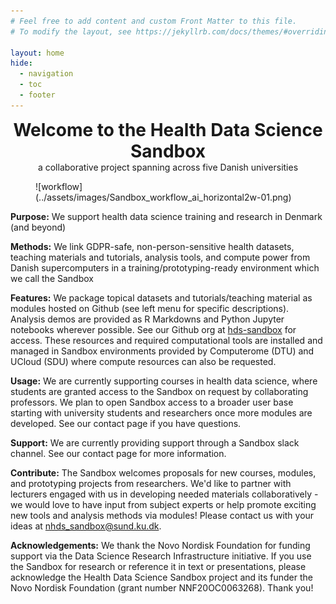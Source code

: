 ```yaml
---
# Feel free to add content and custom Front Matter to this file.
# To modify the layout, see https://jekyllrb.com/docs/themes/#overriding-theme-defaults

layout: home
hide:
  - navigation
  - toc
  - footer
---
```


<center>
<h1 align="center" style="margin:0px">Welcome to the Health Data Science Sandbox</h1>
a collaborative project spanning across five Danish universities
</center>

<figure markdown>
  ![workflow](../assets/images/Sandbox_workflow_ai_horizontal2w-01.png)
</figure>


**Purpose:** We support health data science training and research in Denmark (and beyond)

**Methods:**  We link GDPR-safe, non-person-sensitive health datasets, teaching materials and tutorials, analysis tools, and compute power from Danish supercomputers  in a training/prototyping-ready environment which we call the Sandbox

**Features:** We package topical datasets and tutorials/teaching material as modules hosted on Github (see left menu for specific descriptions). Analysis demos are provided as R Markdowns and Python Jupyter notebooks wherever possible. See our Github org at [hds-sandbox](https://github.com/hds-sandbox) for access. These resources and required computational tools are installed and managed in Sandbox environments provided by Computerome (DTU) and UCloud (SDU) where compute resources can also be requested. 

**Usage:** We are currently supporting courses in health data science, where students are granted access to the Sandbox on request by collaborating professors. We plan to open Sandbox access to a broader user base starting with university students and researchers once more modules are developed. See our contact page if you have questions.

**Support:** We are currently providing support through a Sandbox slack channel. See our contact page for more information.

**Contribute:** The Sandbox welcomes proposals for new courses, modules, and prototyping projects from researchers. We'd like to partner with lecturers engaged with us in developing needed materials collaboratively - we would love to have input from subject experts or help promote exciting new tools and analysis methods via modules! 
Please contact us with your ideas at [nhds_sandbox@sund.ku.dk](mailto:nhds_sandbox@sund.ku.dk).

**Acknowledgements:** We thank the Novo Nordisk Foundation for funding support via the Data Science Research Infrastructure initiative. If you use the Sandbox for research or reference it in text or presentations, please acknowledge the Health Data Science Sandbox project and its funder the Novo Nordisk Foundation (grant number NNF20OC0063268). Thank you!

 

